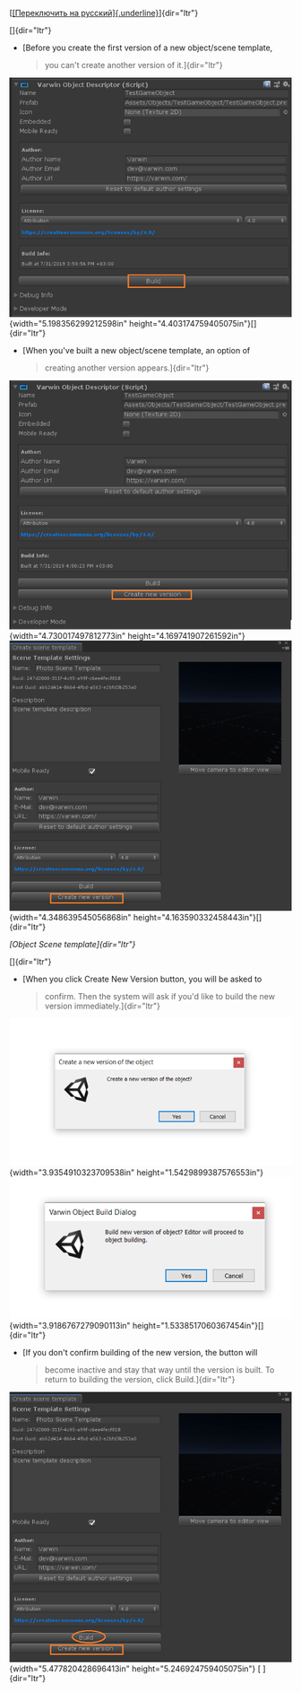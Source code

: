 [[[Переключить на
русский]{.underline}](https://docs.google.com/document/d/1utUxQtT-oUgqt-zBynnQwBD6DjZC8pignqPbwZ8Nwkg)]{dir="ltr"}

[]{dir="ltr"}

-   [Before you create the first version of a new object/scene template,
    > you can't create another version of it.]{dir="ltr"}

![](./Objectsscenetemplatesversioning//media/image6.png){width="5.198356299212598in"
height="4.403174759405075in"}[]{dir="ltr"}

-   [When you've built a new object/scene template, an option of
    > creating another version appears.]{dir="ltr"}

![](./Objectsscenetemplatesversioning//media/image1.png){width="4.730017497812773in"
height="4.169741907261592in"}![](./Objectsscenetemplatesversioning//media/image2.png){width="4.348639545056868in"
height="4.163590332458443in"}[]{dir="ltr"}

*[Object Scene template]{dir="ltr"}*

[]{dir="ltr"}

-   [When you click Create New Version button, you will be asked to
    > confirm. Then the system will ask if you'd like to build the new
    > version immediately.]{dir="ltr"}

![](./Objectsscenetemplatesversioning//media/image5.png){width="3.9354910323709538in"
height="1.5429899387576553in"}![](./Objectsscenetemplatesversioning//media/image3.png){width="3.9186767279090113in"
height="1.5338517060367454in"}[]{dir="ltr"}

-   [If you don't confirm building of the new version, the button will
    > become inactive and stay that way until the version is built. To
    > return to building the version, click Build.]{dir="ltr"}

![](./Objectsscenetemplatesversioning//media/image4.png){width="5.477820428696413in"
height="5.246924759405075in"} [ ]{dir="ltr"}
